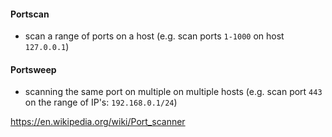 #### Portscan
- scan a range of ports on a host (e.g. scan ports `1-1000` on host `127.0.0.1`)
#### Portsweep
- scanning the same port on multiple on multiple hosts (e.g. scan port `443` on the range of IP's: `192.168.0.1/24`)

https://en.wikipedia.org/wiki/Port_scanner
